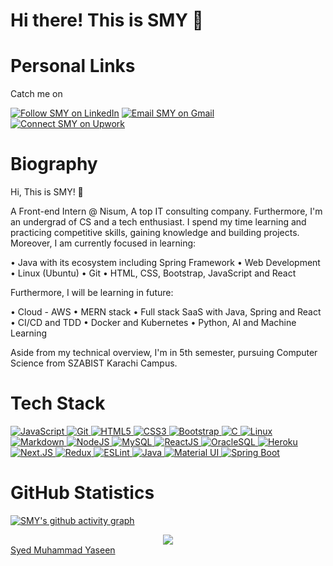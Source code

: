 # Hi there! This is SMY 👋

<h1 align="left">Personal Links</h1>

Catch me on

<p align="left">
  <a href="https://www.linkedin.com/in/sm-y/"><img title="Follow SMY on LinkedIn" src="https://img.shields.io/badge/LinkedIn-0077B5?style=for-the-badge&logo=linkedin&logoColor=white"/></a>
  <a href="mailto:smyaseen164@gmail.com"><img title="Email SMY on Gmail" src="https://img.shields.io/badge/Gmail-D14836?style=for-the-badge&logo=gmail&logoColor=white"/></a>
  <a href="https://www.upwork.com/freelancers/~0120c7b3eef315ce13"><img title="Connect SMY on Upwork" src="https://img.shields.io/badge/Upwork-6FDA44?style=for-the-badge&logo=Upwork&logoColor=white"/></a>
   
  
</p>

<h1 align="left">Biography</h1>

Hi, This is SMY! 👋

A Front-end Intern @ Nisum, A top IT consulting company. Furthermore, I'm an undergrad of CS and a tech enthusiast. I spend my time learning and practicing competitive skills, gaining knowledge and building projects. Moreover, I am currently focused in learning:

• Java with its ecosystem including Spring Framework
• Web Development
• Linux (Ubuntu)
• Git
• HTML, CSS, Bootstrap, JavaScript and React

Furthermore, I will be learning in future:

• Cloud - AWS
• MERN stack
• Full stack SaaS with Java, Spring and React
• CI/CD and TDD
• Docker and Kubernetes
• Python, AI and Machine Learning

Aside from my technical overview, I'm in 5th semester, pursuing Computer Science from SZABIST Karachi Campus.

# Tech Stack

<p align="left">
 <a href="#">
<img alt="JavaScript" src="https://img.shields.io/badge/javascript%20-%23323330.svg?&style=for-the-badge&logo=javascript&logoColor=%23F7DF1E"/>
<img alt="Git" src="https://img.shields.io/badge/git%20-%23F05033.svg?&style=for-the-badge&logo=git&logoColor=white"/>
<img alt="HTML5" src="https://img.shields.io/badge/html5%20-%23E34F26.svg?&style=for-the-badge&logo=html5&logoColor=white"/>
<img alt="CSS3" src="https://img.shields.io/badge/css3%20-%231572B6.svg?&style=for-the-badge&logo=css3&logoColor=white"/>
<img alt="Bootstrap" src="https://img.shields.io/badge/bootstrap%20-%23563D7C.svg?&style=for-the-badge&logo=bootstrap&logoColor=white"/>
<img alt="C" src="https://img.shields.io/badge/c%20-%2300599C.svg?&style=for-the-badge&logo=c&logoColor=white"/>
<img alt="Linux" src="https://img.shields.io/badge/Ubuntu-E95420?style=for-the-badge&logo=ubuntu&logoColor=white" />
<img alt="Markdown" src="https://img.shields.io/badge/markdown-%23000000.svg?&style=for-the-badge&logo=markdown&logoColor=white"/>
<img alt="NodeJS" src="https://img.shields.io/badge/Nodejs-Nodejs?style=for-the-badge&logo=node.js&color=303030"/>
<img alt='MySQL' src="https://img.shields.io/badge/SQL-MySQL?style=for-the-badge&logo=mysql&color=F29111"/>
<img alt='ReactJS' src="https://img.shields.io/badge/ReactJS-ReactJS?style=for-the-badge&logo=react&color=303030"/>   
<img alt='OracleSQL' src="https://img.shields.io/badge/OracleSQL-OracleSQL?style=for-the-badge&logo=oracle&color=F80000"/>
<img alt='Heroku' src="https://img.shields.io/badge/Heroku-Heroku?style=for-the-badge&logo=heroku&color=430098"/>
<img alt='Next.JS' src="https://img.shields.io/badge/NextJS-NextJS?style=for-the-badge&logo=next.js&color=000000"/>
<img alt="Redux" src="https://img.shields.io/badge/Redux-Redux?style=for-the-badge&logo=redux&logoColor=fff&color=764ABC"/>
<img alt="ESLint" src="https://img.shields.io/badge/ESLint-ESLint?style=for-the-badge&logo=eslint&logoColor=fff&color=4B32C3"/>   
<img alt="Java" src="https://img.shields.io/badge/Java-007396?style=for-the-badge&logo=java&logoColor=fff&color=007396"/>
<img alt="Material UI" src="https://img.shields.io/badge/material%2dui-0081CB?style=for-the-badge&logo=material%2Dui&logoColor=fff&color=0081CB"/>
<img alt="Spring Boot" src="https://img.shields.io/badge/Spring-6DB33F?style=for-the-badge&logo=Spring&logoColor=fff&color=6DB33F"/>  
 </a>
</p>

<h1 align="left">GitHub Statistics</h1>

[![SMY's github activity graph](https://activity-graph.herokuapp.com/graph?username=smyaseen&theme=github)](https://github.com/ashutosh00710/github-readme-activity-graph)


<div align="center">
   <img src="https://github-profile-trophy.vercel.app/?username=smyaseen&theme=flat&no-frame=true&margin-w=30" />
</div>

<!-- 
<script src="https://platform.linkedin.com/badges/js/profile.js" async defer type="text/javascript"></script>
 -->

<div class="badge-base LI-profile-badge" data-locale="en_US" data-size="medium" data-theme="dark" data-type="VERTICAL" data-vanity="sm-y" data-version="v1"><a class="badge-base__link LI-simple-link" href="https://pk.linkedin.com/in/sm-y?trk=profile-badge">Syed Muhammad Yaseen</a></div>
              

